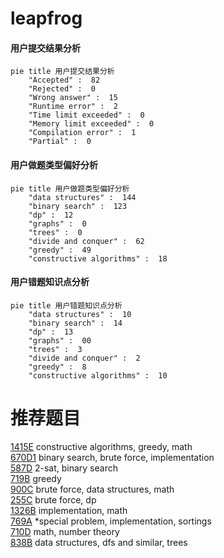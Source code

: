 # leapfrog

<!-- tabs:start -->



#### **用户提交结果分析**

```mermaid
pie title 用户提交结果分析
    "Accepted" :  82
    "Rejected" :  0
    "Wrong answer" :  15
    "Runtime error" :  2
    "Time limit exceeded" :  0
    "Memory limit exceeded" :  0
    "Compilation error" :  1
    "Partial" :  0
```

#### **用户做题类型偏好分析**

```mermaid
pie title 用户做题类型偏好分析
    "data structures" :  144
    "binary search" :  123
    "dp" :  12
    "graphs" :  0
    "trees" :  0
    "divide and conquer" :  62
    "greedy" :  49
    "constructive algorithms" :  18
```
#### **用户错题知识点分析**

```mermaid
pie title 用户错题知识点分析
    "data structures" :  10
    "binary search" :  14
    "dp" :  13
    "graphs" :  00
    "trees" :  3
    "divide and conquer" :  2
    "greedy" :  8
    "constructive algorithms" :  10
```



<!-- tabs:end -->
# 推荐题目
[1415E](https://codeforces.com/contest/1415/problem/E)		constructive algorithms,
                        greedy,
                        math		  
[670D1](https://codeforces.com/contest/670D/problem/1)		binary search,
                        brute force,
                        implementation		  
[587D](https://codeforces.com/contest/587/problem/D)		2-sat,
                        binary search		  
[719B](https://codeforces.com/contest/719/problem/B)		greedy		  
[900C](https://codeforces.com/contest/900/problem/C)		brute force,
                        data structures,
                        math		  
[255C](https://codeforces.com/contest/255/problem/C)		brute force,
                        dp		  
[1326B](https://codeforces.com/contest/1326/problem/B)		implementation,
                        math		  
[769A](https://codeforces.com/contest/769/problem/A)		*special problem,
                        implementation,
                        sortings		  
[710D](https://codeforces.com/contest/710/problem/D)		math,
                        number theory		  
[838B](https://codeforces.com/contest/838/problem/B)		data structures,
                        dfs and similar,
                        trees		  
